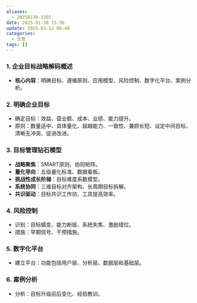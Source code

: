 ```yaml
---
aliases:
  - 20250130-1501
date: 2025-01-30 15:56
update: 2025-03-12 06:40
categories:
  - 企管
tags: []
---
```



### 1. 企业目标战略解码概述
- **核心内容**：明确目标、遵循原则、应用模型、风险控制、数字化平台、案例分析。

### 2. 明确企业目标
- 确定目标：效益、营业额、成本、业绩、能力提升。
- 原则：数量适中、具体量化、超越能力、一致性、兼顾长短、设定中间目标、清晰无冲突、促进改进。

### 3. 目标管理钻石模型
- **战略聚焦**：SMART原则、协同矩阵。
- **量化导向**：五级量化标准、数据看板。
- **挑战性成长阶梯**：目标难度系数模型。
- **系统协同**：三维目标对齐架构、长周期目标拆解。
- **共识驱动**：目标共识工作坊、工具提高效率。

### 4. 风险控制
- 识别：目标蠕变、能力断层、系统失焦、激励错位。
- 措施：早期信号、干预措施。

### 5. 数字化平台
- 建立平台：功能包括用户层、分析层、数据层和基础层。

### 6. 案例分析
- 分析：目标升级前后变化、经验教训。

